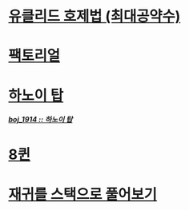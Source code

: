 # [유클리드 호제법 (최대공약수)](./Recursion/EuclidGCD.java)
# [팩토리얼](./Recursion/Factorial.java)
# [하노이 탑](./Recursion/Hanoi.java)
##### [boj_1914 :: 하노이 탑](./Recursion/boj_1914.java)
# [8퀸](./Recursion/EightQueen.java)
# [재귀를 스택으로 풀어보기](./NonRecursion/Recur.java)